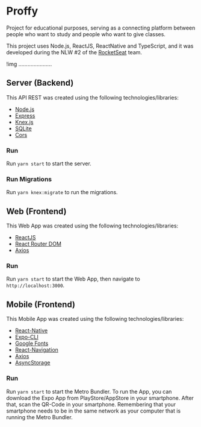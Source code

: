 # Proffy

Project for educational purposes, serving as a connecting platform between people who want to study and people who want to give classes.

This project uses Node.js, ReactJS, ReactNative and TypeScript, and it was developed during the NLW #2 of the [RocketSeat](https://rocketseat.com.br/) team.

!img ......................

## Server (Backend)

This API REST was created using the following technologies/libraries:
- [Node.js](https://nodejs.org/en/)
- [Express](https://expressjs.com/)
- [Knex.js](http://knexjs.org/)
- [SQLite](https://www.npmjs.com/package/sqlite3)
- [Cors](https://www.npmjs.com/package/cors)

### Run
Run `yarn start` to start the server.

### Run Migrations
Run `yarn knex:migrate` to run the migrations.

## Web (Frontend)

This Web App was created using the following technologies/libraries:
- [ReactJS](https://reactjs.org/)
- [React Router DOM](https://reacttraining.com/react-router/web/guides/quick-start)
- [Axios](https://github.com/axios/axios)

### Run
Run `yarn start` to start the Web App, then navigate to `http://localhost:3000`.

## Mobile (Frontend)

This Mobile App was created using the following technologies/libraries:
- [React-Native](https://reactnative.dev/)
- [Expo-CLI](https://docs.expo.io/workflow/expo-cli/)
- [Google Fonts](https://github.com/expo/google-fonts)
- [React-Navigation](https://reactnavigation.org/)
- [Axios](https://github.com/axios/axios)
- [AsyncStorage](https://docs.expo.io/versions/latest/sdk/async-storage/)

### Run
Run `yarn start` to start the Metro Bundler. To run the App, you can download the Expo App from PlayStore/AppStore in your smartphone. After that, scan the QR-Code in your smartphone.
Remembering that your smartphone needs to be in the same network as your computer that is running the Metro Bundler.
